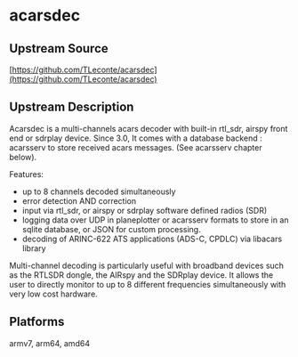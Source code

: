 # acarsdec

## Upstream Source

[https://github.com/TLeconte/acarsdec](https://github.com/TLeconte/acarsdec)

## Upstream Description

Acarsdec is a multi-channels acars decoder with built-in rtl_sdr, airspy front end or sdrplay device. Since 3.0, It comes with a database backend : acarsserv to store received acars messages. (See acarsserv chapter below).

Features:

* up to 8 channels decoded simultaneously
* error detection AND correction
* input via rtl_sdr, or airspy or sdrplay software defined radios (SDR)
* logging data over UDP in planeplotter or acarsserv formats to store in an sqlite database, or JSON for custom processing.
* decoding of ARINC-622 ATS applications (ADS-C, CPDLC) via libacars library

Multi-channel decoding is particularly useful with broadband devices such as the RTLSDR dongle, the AIRspy and the SDRplay device. It allows the user to directly monitor to up to 8 different frequencies simultaneously with very low cost hardware.

## Platforms

armv7, arm64, amd64
